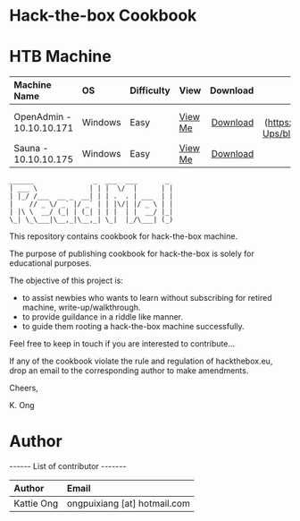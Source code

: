 # Hack-the-box Cookbook 


# HTB Machine

  | Machine Name | OS  | Difficulty | View | Download     |Write-Up    |
  | :---         |:--- |:---        |:---  |      ---:    | ---:       |
  |OpenAdmin - 10.10.10.171 |Windows | Easy |[View Me](https://github.com/codingninja008/Hack-the-Box-Cookbook/blob/master/OpenAdmin%20Cookbook.pdf)  | [Download](https://github.com/codingninja008/Hack-the-Box-Cookbook/raw/master/OpenAdmin%20Cookbook.pdf)| [Write-up] (https://github.com/codingninja008/HackTheBox-Write-Ups/blob/master/Machines/OpenAdmin%20WriteUp.pdf)
  |Sauna - 10.10.10.175 |Windows |Easy | [View Me](https://github.com/codingninja008/Hack-the-Box-Cookbook/blob/master/Sauna%20Cookbook.pdf)|[Download](https://github.com/codingninja008/Hack-the-Box-Cookbook/raw/master/Sauna%20Cookbook.pdf) |
  

```
______               _  ___  ___       _ 
| ___ \             | | |  \/  |      | |
| |_/ /___  __ _  __| | | .  . | ___  | |
|    // _ \/ _` |/ _` | | |\/| |/ _ \ | |
| |\ \  __/ (_| | (_| | | |  | |  __/ |_|
\_| \_\___|\__,_|\__,_| \_|  |_/\___| (_)

```
                                         
                                         
This repository contains cookbook for hack-the-box machine.

The purpose of publishing cookbook for hack-the-box is solely for educational purposes. 

The objective of this project is: 
 - to assist newbies who wants to learn without subscribing for retired machine, write-up/walkthrough. 
 - to provide guildance in a riddle like manner.  
 - to guide them rooting a hack-the-box machine successfully. 
 
Feel free to keep in touch if you are interested to contribute... 

If any of the cookbook violate the rule and regulation of hackthebox.eu, drop an email to the corresponding author to make amendments.

Cheers, 

K. Ong 




# Author 

 ------ List of contributor -------

  | Author | Email  |
  | :---         |:--- |  
  |Kattie Ong | ongpuixiang [at] hotmail.com | 





